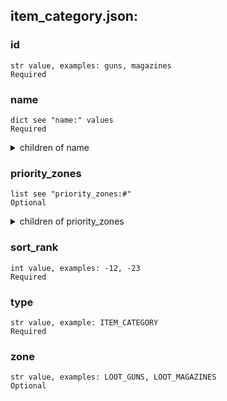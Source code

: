 
## item_category.json:

### id 
 ```
 str value, examples: guns, magazines
 Required 
```

 ### name 

 ```
 dict see "name:" values
 Required 
```


 <details> 
 <summary> children of name </summary> 

 ### name:str 

 ```
 str value, examples: GUNS, MAGAZINES
 Required 
```



 </details>
</summary>


 </details>
</summary>

 ### priority_zones 

 ```
 list see "priority_zones:#"
 Optional 
```


 <details> 
 <summary> children of priority_zones </summary> 

 ### priority_zones:# 

 ```
 dict see "priority_zones:#:" values
 Required 
```


 <details> 
 <summary> children of priority_zones:# </summary> 

 ### priority_zones:#:filthy 

 ```
 bool value, example: True
 Required 
```



 ### priority_zones:#:id 

 ```
 str value, examples: LOOT_FCLOTHING, LOOT_FARMOR
 Required 
```



 </details>
</summary>


 </details>
</summary>


 </details>
</summary>

 ### sort_rank 

 ```
 int value, examples: -12, -23
 Required 
```


 ### type 

 ```
 str value, example: ITEM_CATEGORY
 Required 
```


 ### zone 

 ```
 str value, examples: LOOT_GUNS, LOOT_MAGAZINES
 Optional 
```


